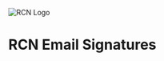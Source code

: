 ![RCN Logo](https://realitycapturenetwork.com/wp-content/uploads/2022/03/RCN-White-_-Transparent-e1648642862748.png "RCN Logo")
# RCN Email Signatures
